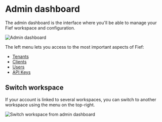 # Admin dashboard

The admin dashboard is the interface where you'll be able to manage your Fief workspace and configuration.

![Admin dashboard](/assets/images/admin-dashboard.png)

The left menu lets you access to the most important aspects of Fief:

* [Tenants](./tenants.md)
* [Clients](./clients.md)
* [Users](./users.md)
* [API Keys](./api-keys.md)

## Switch workspace

If your account is linked to several workspaces, you can switch to another workspace using the menu on the top-right.

![Switch workspace from admin dashboard](/assets/images/admin-switch-workspace.png)
